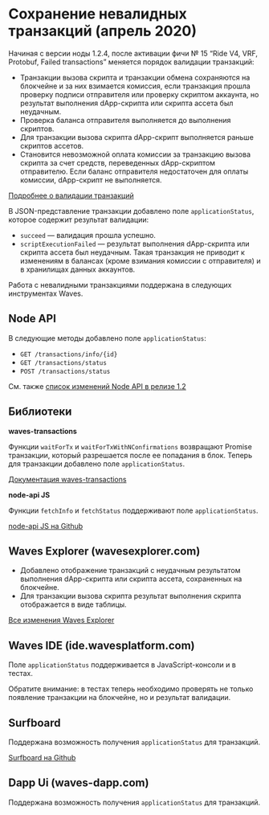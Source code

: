 # Сохранение невалидных транзакций (апрель 2020)

Начиная с версии ноды 1.2.4, после активации фичи №&nbsp;15 “Ride V4, VRF, Protobuf, Failed transactions” меняется порядок валидации транзакций:

* Транзакции вызова скрипта и транзакции обмена сохраняются на блокчейне и за них взимается комиссия, если транзакция прошла проверку подписи отправителя или проверку скриптом аккаунта, но результат выполнения dApp-скрипта или скрипта ассета был неудачным.
* Проверка баланса отправителя выполняется до выполнения скриптов.
* Для транзакции вызова скрипта dApp-скрипт выполняется раньше скриптов ассетов.
* Становится невозможной оплата комиссии за транзакцию вызова скрипта за счет средств, переведенных dApp-скриптом отправителю. Если баланс отправителя недостаточен для оплаты комиссии, dApp-скрипт не выполняется.

[Подробнее о валидации транзакций](/ru/blockchain/transaction/transaction-validation)

В JSON-представление транзакции добавлено поле `applicationStatus`, которое содержит результат валидации:
* `succeed` — валидация прошла успешно.
* `scriptExecutionFailed` — результат выполнения dApp-скрипта или скрипта ассета был неудачным. Такая транзакция не приводит к изменениям в балансах (кроме взимания комиссии с отправителя) и в хранилищах данных аккаунтов.

Работа с невалидными транзакциями поддержана в следующих инструментах Waves.

## Node API

В следующие методы добавлено поле `applicationStatus`:

   * `GET /transactions/info/{id}`
   * `GET /transactions/status`
   * `POST /transactions/status`

См. также [список изменений Node API в релизе 1.2](/ru/keep-in-touch/release-notes/#обновление-node-api)

## Библиотеки

**waves-transactions**

Функции `waitForTx` и `waitForTxWithNConfirmations` возвращают Promise транзакции, который разрешается после ее попадания в блок. Теперь для транзакции добавлено поле `applicationStatus`.

[Документация waves-transactions](https://wavesplatform.github.io/waves-transactions/)

**node-api JS**

Функции `fetchInfo` и `fetchStatus` поддерживают поле `applicationStatus`.

[node-api JS на Github](https://github.com/wavesplatform/node-api-js/)

## Waves Explorer (wavesexplorer.com)

* Добавлено отображение транзакций с неудачным результатом выполнения dApp-скрипта или скрипта ассета, сохраненных на блокчейне.
* Для транзакции вызова скрипта результат выполнения скрипта отображается в виде таблицы.

[Все изменения Waves Explorer](/ru/keep-in-touch/release-notes/#waves-explorer)

## Waves IDE (ide.wavesplatform.com)

Поле `applicationStatus` поддерживается в JavaScript-консоли и в тестах.

Обратите внимание: в тестах теперь необходимо проверять не только появление транзакции на блокчейне, но и результат валидации.

## Surfboard

Поддержана возможность получения `applicationStatus` для транзакций.

[Surfboard на Github](https://github.com/wavesplatform/surfboard)

## Dapp Ui (waves-dapp.com)

Поддержана возможность получения `applicationStatus` для транзакций.
